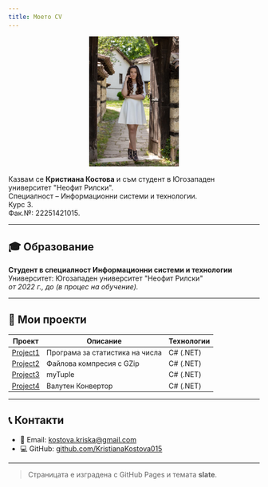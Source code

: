 ```yaml
---
title: Моето CV
---
```


<p align="center">
  <img src="01bf4fb7-5b13-44a8-bf23-892fec63e3ed.jpg" alt="Снимка на Кристиана Костова" width="180" />
</p>

Казвам се **Кристиана Костова** и съм студент в Югозападен университет "Неофит Рилски".  
Специалност – Информационни системи и технологии.  
Курс 3.  
Фак.№: 22251421015.  

---

## 🎓 Образование

**Студент в специалност Информационни системи и технологии**  
Университет: Югозападен университет "Неофит Рилски"  
*от 2022 г., до (в процес на обучение).*

---

## 📂 Мои проекти

| Проект | Описание | Технологии |
|--------|----------|------------|
| [Project1](https://github.com/KristianaKostova015/kristianakostova.github.io/tree/main/Project1) | Програма за статистика на числа | C# (.NET) |
| [Project2](https://github.com/KristianaKostova015/kristianakostova.github.io/tree/main/Project2) | Файлова компресия с GZip | C# (.NET) |
| [Project3](https://github.com/KristianaKostova015/kristianakostova.github.io/tree/main/Project3) | myTuple| C# (.NET) |
| [Project4](https://github.com/KristianaKostova015/kristianakostova.github.io/tree/main/Project4) | Валутен Конвертор | C# (.NET) |

---

## 📞 Контакти

- 📧 Email: kostova.kriska@gmail.com  
- 💻 GitHub: [github.com/KristianaKostova015](https://github.com/KristianaKostova015)

---

> Страницата е изградена с GitHub Pages и темата **slate**.
